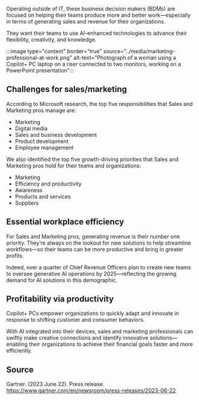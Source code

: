 Operating outside of IT, these business decision makers (BDMs) are focused on helping their teams produce more and better work—especially in terms of generating sales and revenue for their organizations.

They want their teams to use AI-enhanced technologies to advance their flexibility, creativity, and knowledge.

:::image type="content" border="true" source="../media/marketing-professional-at-work.png" alt-text="Photograph of a woman using a Copilot+ PC laptop on a riser connected to two monitors, working on a PowerPoint presentation":::

## Challenges for sales/marketing

According to Microsoft research, the top five responsibilities that Sales and Marketing pros manage are:

- Marketing
- Digital media
- Sales and business development
- Product development
- Employee management

We also identified the top five growth-driving priorities that Sales and Marketing pros hold for their teams and organizations:

- Marketing
- Efficiency and productivity
- Awareness
- Products and services
- Suppliers

## Essential workplace efficiency

For Sales and Marketing pros, generating revenue is their number one priority. They’re always on the lookout for new solutions to help streamline workflows—so their teams can be more productive and bring in greater profits.

Indeed, over a quarter of Chief Revenue Officers plan to create new teams to oversee generative AI operations by 2025—reflecting the growing demand for AI solutions in this demographic.

## Profitability via productivity

Copilot+ PCs empower organizations to quickly adapt and innovate in response to shifting customer and consumer behaviors.

With AI integrated into their devices, sales and marketing professionals can swiftly make creative connections and identify innovative solutions—enabling their organizations to achieve their financial goals faster and more efficiently.

## Source

Gartner. (2023 June 22). Press release. https://www.gartner.com/en/newsroom/press-releases/2023-06-22